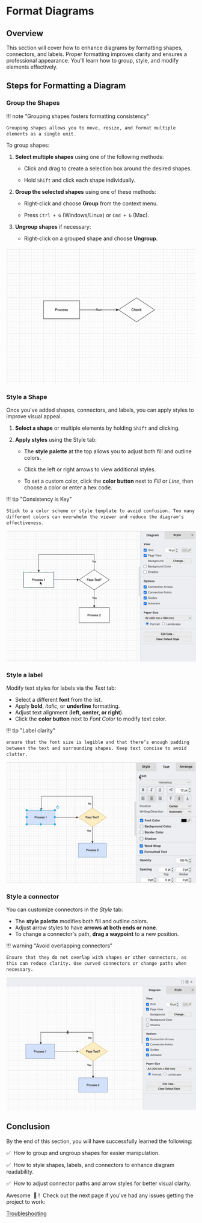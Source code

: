 # Format Diagrams

## Overview

This section will cover how to enhance diagrams by formatting shapes, connectors, and labels. Proper formatting improves clarity and ensures a professional appearance. You'll learn how to group, style, and modify elements effectively.

## Steps for Formatting a Diagram

### Group the Shapes

!!! note "Grouping shapes fosters formatting consistency"

    Grouping shapes allows you to move, resize, and format multiple elements as a single unit.

To group shapes:

1. **Select multiple shapes** using one of the following methods:

    - Click and drag to create a selection box around the desired shapes.

    - Hold `Shift` and click each shape individually.

2. **Group the selected shapes** using one of these methods:

    - Right-click and choose **Group** from the context menu.

    - Press `Ctrl + G` (Windows/Linux) or `Cmd + G` (Mac).

3. **Ungroup shapes** if necessary:

    - Right-click on a grouped shape and choose **Ungroup**.

![Group shapes](assets/format-diagrams/group-shapes.gif "How to group shapes together")

### Style a Shape

Once you've added shapes, connectors, and labels, you can apply styles to improve visual appeal.

1. **Select a shape** or multiple elements by holding `Shift` and clicking.

2. **Apply styles** using the Style tab:

    - The **style palette** at the top allows you to adjust both fill and outline colors.

    - Click the left or right arrows to view additional styles.

    - To set a custom color, click the **color button** next to *Fill* or *Line*, then choose a color or enter a hex code.

!!! tip "Consistency is Key"

    Stick to a color scheme or style template to avoid confusion. Too many different colors can overwhelm the viewer and reduce the diagram's effectiveness.

![Style shapes](assets/format-diagrams/style-shapes.gif "How to style shapes")

### Style a label

Modify text styles for labels via the *Text* tab:

- Select a different **font** from the list.
- Apply **bold**, *italic*, or **underline** formatting.
- Adjust text alignment (**left, center, or right**).
- Click the **color button** next to *Font Color* to modify text color.

!!! tip "Label clarity"

    ensure that the font size is legible and that there’s enough padding between the text and surrounding shapes. Keep text concise to avoid clutter.

![Style labels](assets/format-diagrams/style-text.gif "How to style labels")

### Style a connector

You can customize connectors in the *Style* tab:

- The **style palette** modifies both fill and outline colors.
- Adjust arrow styles to have **arrows at both ends or none**.
- To change a connector's path, **drag a waypoint** to a new position.

!!! warning "Avoid overlapping connectors"

    Ensure that they do not overlap with shapes or other connectors, as this can reduce clarity. Use curved connectors or change paths when necessary.

![Style connectors](assets/format-diagrams/change-path.gif "How to style connectors")

## Conclusion

By the end of this section, you will have successfully learned the following:

:white_check_mark:&nbsp; How to group and ungroup shapes for easier manipulation.

:white_check_mark:&nbsp; How to style shapes, labels, and connectors to enhance diagram readability.

:white_check_mark:&nbsp; How to adjust connector paths and arrow styles for better visual clarity.

Awesome &nbsp;:tada:&nbsp;!&nbsp; Check out the next page if you've had any issues getting the project to work:

[Troubleshooting](troubleshooting.md)